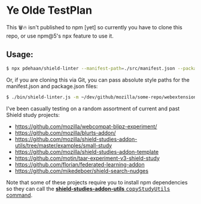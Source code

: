 # Ye Olde TestPlan

This :wastebasket::fire: isn't published to npm [yet] so currently you have to clone this repo, or use npm@5's <kbd>npx</kbd> feature to use it.

## Usage:

```sh
$ npx pdehaan/shield-linter --manifest-path=./src/manifest.json --package-path=./package.json
```

Or, if you are cloning this via Git, you can pass absolute style paths for the manifest.json and package.json files:

```sh
$ ./bin/shield-linter.js -m ~/dev/github/mozilla/some-repo/webextension/manifest.json -p ~/dev/github/mozilla/some-repo/package.json
```

I've been casually testing on a random assortment of current and past Shield study projects:

- https://github.com/mozilla/webcompat-blipz-experiment/
- https://github.com/mozilla/blurts-addon/
- https://github.com/mozilla/shield-studies-addon-utils/tree/master/examples/small-study
- https://github.com/mozilla/shield-studies-addon-template
- https://github.com/motin/taar-experiment-v3-shield-study
- https://github.com/florian/federated-learning-addon
- https://github.com/mikedeboer/shield-search-nudges

Note that some of these projects require you to install npm dependencies so they can call the [**shield-studies-addon-utils** <kbd>copyStudyUtils</kbd> command](https://github.com/mozilla/shield-studies-addon-utils/blob/master/bin/copyStudyUtils.js).
